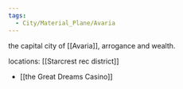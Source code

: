 ```yaml
---
tags:
  - City/Material_Plane/Avaria
---
```

the capital city of [[Avaria]], arrogance and wealth. 

locations:
[[Starcrest rec district]]
- [[the Great Dreams Casino]]